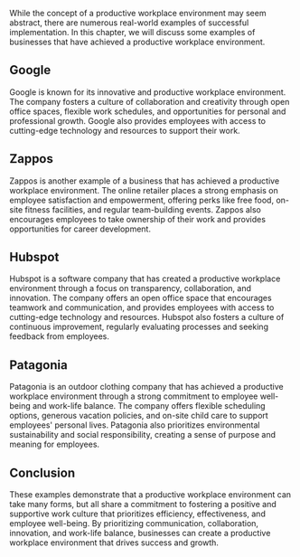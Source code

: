 
While the concept of a productive workplace environment may seem abstract, there are numerous real-world examples of successful implementation. In this chapter, we will discuss some examples of businesses that have achieved a productive workplace environment.

Google
------

Google is known for its innovative and productive workplace environment. The company fosters a culture of collaboration and creativity through open office spaces, flexible work schedules, and opportunities for personal and professional growth. Google also provides employees with access to cutting-edge technology and resources to support their work.

Zappos
------

Zappos is another example of a business that has achieved a productive workplace environment. The online retailer places a strong emphasis on employee satisfaction and empowerment, offering perks like free food, on-site fitness facilities, and regular team-building events. Zappos also encourages employees to take ownership of their work and provides opportunities for career development.

Hubspot
-------

Hubspot is a software company that has created a productive workplace environment through a focus on transparency, collaboration, and innovation. The company offers an open office space that encourages teamwork and communication, and provides employees with access to cutting-edge technology and resources. Hubspot also fosters a culture of continuous improvement, regularly evaluating processes and seeking feedback from employees.

Patagonia
---------

Patagonia is an outdoor clothing company that has achieved a productive workplace environment through a strong commitment to employee well-being and work-life balance. The company offers flexible scheduling options, generous vacation policies, and on-site child care to support employees' personal lives. Patagonia also prioritizes environmental sustainability and social responsibility, creating a sense of purpose and meaning for employees.

Conclusion
----------

These examples demonstrate that a productive workplace environment can take many forms, but all share a commitment to fostering a positive and supportive work culture that prioritizes efficiency, effectiveness, and employee well-being. By prioritizing communication, collaboration, innovation, and work-life balance, businesses can create a productive workplace environment that drives success and growth.
